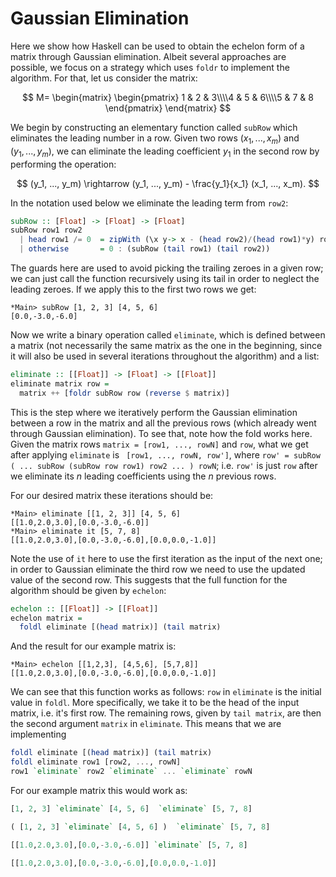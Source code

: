 # Gaussian Elimination

Here we show how Haskell can be used to obtain the echelon form of a matrix through Gaussian elimination. Albeit several approaches are possible, we focus on a strategy which uses ```foldr``` to implement the algorithm. For that, let us consider the matrix:

$$
M=
\begin{matrix}
\begin{pmatrix}
1 & 2 & 3\\\\4 & 5 & 6\\\\5 & 7 & 8
\end{pmatrix}
\end{matrix}
$$

We begin by constructing an elementary function called `subRow` which eliminates the leading number in a row. Given two rows
$(x_1, ..., x_m)$ and $(y_1, ..., y_m)$, we can eliminate the leading coefficient $y_1$ in the second row by performing the operation:

$$
(y_1, ..., y_m) 
\rightarrow 
(y_1, ..., y_m)  - 
\frac{y_1}{x_1} (x_1, ..., x_m).
$$

In the notation used below we eliminate the leading term from ```row2```:

```haskell
subRow :: [Float] -> [Float] -> [Float]
subRow row1 row2
  | head row1 /= 0  = zipWith (\x y-> x - (head row2)/(head row1)*y) row2　row1
  | otherwise       = 0 : (subRow (tail row1) (tail row2))
```

The guards here are used to avoid picking the trailing zeroes in a given row; we can just call the function recursively using its tail in order to neglect the leading zeroes. If we apply this to the first two rows we get:

```
*Main> subRow [1, 2, 3] [4, 5, 6]
[0.0,-3.0,-6.0]
```

Now we write a binary operation called `eliminate`, which is defined between a matrix (not necessarily the same matrix as the one in the beginning, since it will also be used in several iterations throughout the algorithm) and a list:

```haskell
eliminate :: [[Float]] -> [Float] -> [[Float]]
eliminate matrix row =
  matrix ++ [foldr subRow row (reverse $ matrix)]
```

This is the step where we iteratively perform the Gaussian elimination between a row in the matrix and all the previous rows (which already went through Gaussian elimination). To see that, note how the fold works here. Given the matrix rows `matrix = [row1, ..., rowN]` and `row`, what we get after applying `eliminate` is ` [row1, ..., rowN, row']`, where `row' = subRow ( ... subRow (subRow row row1) row2 ... ) rowN`; i.e. `row'` is just `row` after we eliminate its $n$ leading coefficients using the $n$ previous rows.

For our desired matrix these iterations should be:

```
*Main> eliminate [[1, 2, 3]] [4, 5, 6]
[[1.0,2.0,3.0],[0.0,-3.0,-6.0]]
*Main> eliminate it [5, 7, 8]
[[1.0,2.0,3.0],[0.0,-3.0,-6.0],[0.0,0.0,-1.0]]
```

Note the use of `it` here to use the first iteration as the input of the next one; in order to Gaussian eliminate the third row we need to use the updated value of the second row. This suggests that the full function for the algorithm should be given by `echelon`:

```haskell
echelon :: [[Float]] -> [[Float]]
echelon matrix =
  foldl eliminate [(head matrix)] (tail matrix)
```

And the result for our example matrix is:

```
*Main> echelon [[1,2,3], [4,5,6], [5,7,8]]
[[1.0,2.0,3.0],[0.0,-3.0,-6.0],[0.0,0.0,-1.0]]
```

We can see that this function works as follows: `row` in `eliminate` is the initial value in `foldl`. More specifically, we take it to be the head of the input matrix, i.e. it's first row. The remaining rows, given by `tail matrix`, are then the second argument `matrix` in `eliminate`. This means that we are implementing

```haskell
foldl eliminate [(head matrix)] (tail matrix)
foldl eliminate row1 [row2, ..., rowN]
row1 `eliminate` row2 `eliminate` ... `eliminate` rowN
```

For our example matrix this would work as:

```haskell
[1, 2, 3] `eliminate` [4, 5, 6]  `eliminate` [5, 7, 8]

( [1, 2, 3] `eliminate` [4, 5, 6] )  `eliminate` [5, 7, 8]

[[1.0,2.0,3.0],[0.0,-3.0,-6.0]] `eliminate` [5, 7, 8]

[[1.0,2.0,3.0],[0.0,-3.0,-6.0],[0.0,0.0,-1.0]]
```
